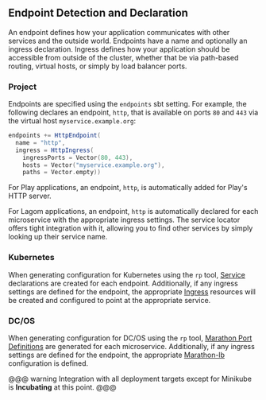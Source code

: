 ## Endpoint Detection and Declaration

An endpoint defines how your application communicates with other services and the outside world. Endpoints have a name and optionally an ingress declaration. Ingress defines how your application should be accessible from outside of the cluster, whether that be via path-based routing, virtual hosts, or simply by load balancer ports.

### Project

Endpoints are specified using the `endpoints` sbt setting. For example, the following declares an endpoint, `http`, that is available on ports `80` and `443` via the virtual host `myservice.example.org`:

```sbt
endpoints += HttpEndpoint(
  name = "http",
  ingress = HttpIngress(
    ingressPorts = Vector(80, 443),
    hosts = Vector("myservice.example.org"),
    paths = Vector.empty))
```

For Play applications, an endpoint, `http`, is automatically added for Play's HTTP server.

For Lagom applications, an endpoint, `http` is automatically declared for each microservice with the appropriate ingress settings. The service locator offers tight integration with it, allowing you to find other services by simply looking up their service name.

### Kubernetes

When generating configuration for Kubernetes using the `rp` tool, [Service](https://kubernetes.io/docs/concepts/services-networking/service/) declarations are created for each endpoint. Additionally, if any ingress settings are defined for the endpoint, the appropriate [Ingress](https://kubernetes.io/docs/concepts/services-networking/ingress/) resources will be created and configured to point at the appropriate service.

### DC/OS

When generating configuration for DC/OS using the `rp` tool, [Marathon Port Definitions](https://mesosphere.github.io/marathon/docs/ports.html) are generated for each microservice. Additionally, if any ingress settings are defined for the endpoint, the appropriate [Marathon-lb](https://github.com/mesosphere/marathon-lb) configuration is defined.

<link rel="stylesheet" type="text/css" href="../css/custom.css">

@@@ warning
Integration with all deployment targets except for Minikube is **Incubating** at this point.
@@@
